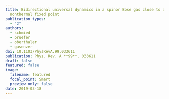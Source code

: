 ```yaml
---
title: Bidirectional universal dynamics in a spinor Bose gas close to a
  nonthermal fixed point
publication_types:
  - "2"
authors:
  - schmied
  - pruefer
  - oberthaler
  - gasenzer
doi: 10.1103/PhysRevA.99.033611
publication: Phys. Rev. A **99**, 033611
draft: false
featured: false
image:
  filename: featured
  focal_point: Smart
  preview_only: false
date: 2019-03-18
---
```

